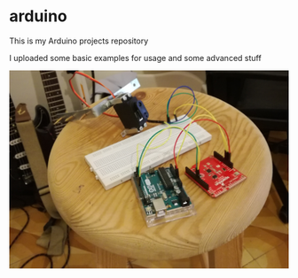 # arduino
This is my Arduino projects repository
 
I uploaded some basic examples for usage and some advanced stuff

![Alt text](intro_pic.jpg?raw=true "Optional Title")